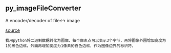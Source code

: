 ## py_imageFileConverter


A encoder/decoder of file<-> image


[source](http://www.zhihu.com/question/23188097/answer/24646217)


`我用python将二进制数据转化为图像，每个像素点可以表示3个字节，再将图像外围增加宽度为1的黑色边框，外面再增加宽度为1像素的白色边框，作为图像边界的标识符。`
